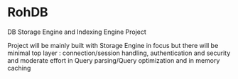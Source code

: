 # RohDB
DB Storage Engine and Indexing Engine Project

Project will be mainly built with Storage Engine in focus
but there will be minimal top layer : connection/session handling, authentication and security
and moderate effort in Query parsing/Query optimization and in memory caching
